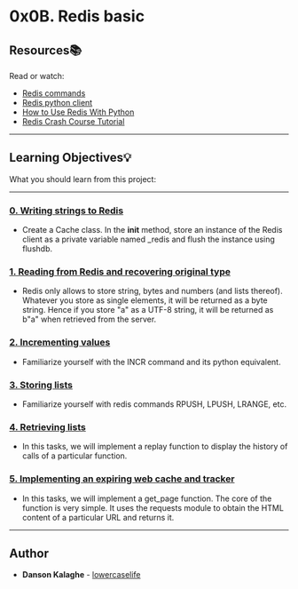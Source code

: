 # 0x0B. Redis basic

## Resources:books:
Read or watch:
* [Redis commands](https://alx-intranet.hbtn.io/rltoken/lQ8ANhVfxDTxDr2UDSyQRA)
* [Redis python client](https://alx-intranet.hbtn.io/rltoken/imfgFhAZPlg7YMZ_tHvFZw)
* [How to Use Redis With Python](https://alx-intranet.hbtn.io/rltoken/7SluvFvgckwVgsvrfOf1CQ)
* [Redis Crash Course Tutorial](https://alx-intranet.hbtn.io/rltoken/hJVo3XwMMFFoApyX8zPXvA)

---
## Learning Objectives:bulb:
What you should learn from this project:

---

### [0. Writing strings to Redis](./exercise.py)
* Create a Cache class. In the __init__ method, store an instance of the Redis client as a private variable named _redis and flush the instance using flushdb.


### [1. Reading from Redis and recovering original type](./exercise.py)
* Redis only allows to store string, bytes and numbers (and lists thereof). Whatever you store as single elements, it will be returned as a byte string. Hence if you store "a" as a UTF-8 string, it will be returned as b"a" when retrieved from the server.


### [2. Incrementing values](./exercise.py)
* Familiarize yourself with the INCR command and its python equivalent.


### [3. Storing lists](./exercise.py)
* Familiarize yourself with redis commands RPUSH, LPUSH, LRANGE, etc.


### [4. Retrieving lists](./exercise.py)
* In this tasks, we will implement a replay function to display the history of calls of a particular function.


### [5. Implementing an expiring web cache and tracker](./web.py)
* In this tasks, we will implement a get_page function. The core of the function is very simple. It uses the requests module to obtain the HTML content of a particular URL and returns it.

---

## Author
* **Danson Kalaghe** - [lowercaselife](https://www.github.com/lowercaselife)
